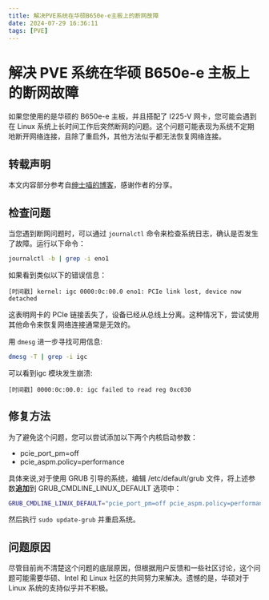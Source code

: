 ```yaml
---
title: 解决PVE系统在华硕B650e-e主板上的断网故障
date: 2024-07-29 16:36:11
tags: [PVE]
---
```


# 解决 PVE 系统在华硕 B650e-e 主板上的断网故障

如果您使用的是华硕的 B650e-e 主板，并且搭配了 I225-V 网卡，您可能会遇到在 Linux 系统上长时间工作后突然断网的问题。这个问题可能表现为系统不定期地断开网络连接，且除了重启外，其他方法似乎都无法恢复网络连接。

## 转载声明

本文内容部分参考自[绅士喵的博客](https://blog.hentioe.dev/posts/asus-x670e-linux-network-fault.html)，感谢作者的分享。


## 检查问题

当您遇到断网问题时，可以通过 `journalctl` 命令来检查系统日志，确认是否发生了故障。运行以下命令：

```sh
journalctl -b | grep -i eno1
```

如果看到类似以下的错误信息：

```
[时间戳] kernel: igc 0000:0c:00.0 eno1: PCIe link lost, device now detached
```

这表明网卡的 PCIe 链接丢失了，设备已经从总线上分离。这种情况下，尝试使用其他命令来恢复网络连接通常是无效的。

用 `dmesg` 进一步寻找可用信息:

```sh
dmesg -T | grep -i igc
```

可以看到igc 模块发生崩溃:

```
[时间戳] 0000:0c:00.0: igc failed to read reg 0xc030
```

## 修复方法

为了避免这个问题，您可以尝试添加以下两个内核启动参数：

+ pcie_port_pm=off
+ pcie_aspm.policy=performance

具体来说,对于使用 GRUB 引导的系统，编辑 /etc/default/grub 文件，将上述参数**追加**到 GRUB_CMDLINE_LINUX_DEFAULT 选项中：

```sh
GRUB_CMDLINE_LINUX_DEFAULT="pcie_port_pm=off pcie_aspm.policy=performance"
```

然后执行 `sudo update-grub` 并重启系统。

## 问题原因

尽管目前尚不清楚这个问题的底层原因，但根据用户反馈和一些社区讨论，这个问题可能需要华硕、Intel 和 Linux 社区的共同努力来解决。遗憾的是，华硕对于 Linux 系统的支持似乎并不积极。
